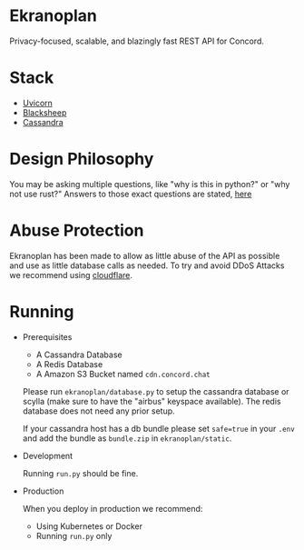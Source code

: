 # Ekranoplan
Privacy-focused, scalable, and blazingly fast REST API for Concord.

# Stack

- [Uvicorn](https://uvicorn.org)
- [Blacksheep](https://github.com/Neoteroi/BlackSheep)
- [Cassandra](https://cassandra.apache.org)

# Design Philosophy
You may be asking multiple questions, like "why is this in python?" or "why not use rust?"
Answers to those exact questions are stated, [here](https://gist.github.com/VincentRPS/dd02deaacdbc0fb3b52090aa338c658e)


# Abuse Protection
Ekranoplan has been made to allow as little abuse of the API as possible
and use as little database calls as needed.
To try and avoid DDoS Attacks we recommend using [cloudflare](https://cloudflare.com).

# Running

- Prerequisites
    - A Cassandra Database
    - A Redis Database
    - A Amazon S3 Bucket named `cdn.concord.chat`

    Please run `ekranoplan/database.py` to setup the 
    cassandra database or scylla (make sure to have the "airbus" keyspace available).
    The redis database does not need any prior setup.

    If your cassandra host has a db bundle please set `safe=true` in your `.env` 
    and add the bundle as `bundle.zip` in `ekranoplan/static`.

- Development
    
    Running `run.py` should be fine.

- Production
    
    When you deploy in production we recommend:
    
    - Using Kubernetes or Docker
    - Running `run.py` only
